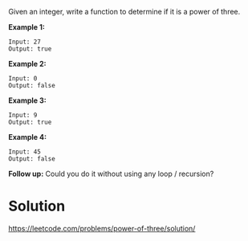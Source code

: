 Given an integer, write a function to determine if it is a power of three.

__Example 1:__

```
Input: 27
Output: true
```

__Example 2:__

```
Input: 0
Output: false
```

__Example 3:__

```
Input: 9
Output: true
```

__Example 4:__

```
Input: 45
Output: false
```

__Follow up:__ 
Could you do it without using any loop / recursion?


# Solution

https://leetcode.com/problems/power-of-three/solution/  
